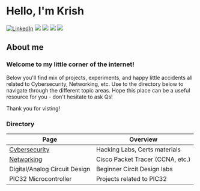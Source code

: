 # Hello, I'm Krish
[![LinkedIn](https://img.shields.io/badge/-LinkedIn-0072b1?&style=for-the-badge&logo=linkedin&logoColor=white)](https://linkedin.com/in/KrisBoston)
<a href="https://linkedin.com/in/KrisBoston" target="_blank"><img src="https://img.shields.io/badge/-LinkedIn-0072b1?&style=for-the-badge&logo=linkedin&logoColor=white" /></a>
<a href="https://uml.joinhandshake.com/profiles/20884429"><img src="https://img.shields.io/badge/-Handshake-FFDB00?style=for-the-badge&logo=handshake&logoColor=white"/></a>
<a href="https://www.credly.com/users/krishna-k.e56c6787"><img src="https://img.shields.io/badge/-Credly-FF6F00?style=for-the-badge&logo=credly&logoColor=white"/></a>
<a href="https://learn.microsoft.com/en-us/users/kanagarayerkrishna-5085/transcript/73nqwu5xyqomkm5"><img src="https://img.shields.io/badge/-Microsoft-0078D4?style=for-the-badge&logo=microsoft&logoColor=white"/></a>

## About me
### Welcome to my little corner of the internet! 
Below you'll find mix of projects, experiments, and happy little accidents all related to Cybersecurity, Networking, etc.
Use to the directory below to navigate through the different topic areas. Hope this place can be a useful resource for you - don't hesitate to ask Qs!

Thank you for visting!

### Directory
| Page | Overview |
|---------------------------------------------------------------------|----------------------------|
| [Cybersecurity](https://github.com/krisk511/Cybersecurity) | Hacking Labs, Certs materials |
| [Networking](https://github.com/Krisk511/Cisco-Packet-Tracer-Labs) | Cisco Packet Tracer (CCNA, etc.) |
| Digital/Analog Circuit Design | Beginner Circit Design labs |
| PIC32 Microcontroller | Projects related to PIC32 |

